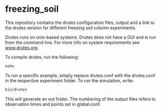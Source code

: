 # freezing_soil
This repository contains the drutes configuration files, output and a link to the drutes version for different freezing soil column experiments. 

Drutes runs on unix-based systems. Drutes does not have a GUI and is run from the command line. For more info on system requirements see www.drutes.org.

To compile drutes, run the following:

```bash
make
```

To run a specific example, simply replace drutes.conf with the drutes.conf in the respective experiment folder. To run the simulation, write:

```bash
bin/drutes
```

This will generate an out folder. The numbering of the output files refers to observation times and points set in global.conf. 
